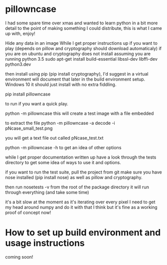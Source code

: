 # pillowncase
I had some spare time over xmas and wanted to learn python in a bit more detail to the point of making something I could distribute, this is what I came up with, enjoy!

Hide any data in an image
While I get proper instructions up if you want to play
(depends on pillow and cryptography should download automaticaly)
if you are on ubuntu and cryptography does not install assuming you are running python 3.5
sudo apt-get install build-essential libssl-dev libffi-dev python3.dev

then install using pip (pip install cryptography), I'd suggest in a virtual environment will document that later in the build environment setup.  Windows 10 it should just install with no extra fiddling.


pip install pillowncase

to run if you want a quick play.

python -m pillowncase
this will create a test image with a file embedded 

to extract the file
python -m pillowncase -a decode -i pNcase_small_test.png

you will get a text file out called pNcase_test.txt

python -m pillowncase -h to get an idea of other options

while I get proper documentation written up have a look through the tests directory to get some idea of ways to use it and options.

if you want to run the test suite, pull the project from git
make sure you have nose installed (pip install nose) as well as pillow and cryptography.

then run nosetests -v from the root of the package directory it will run through everything (and take some time)

it's a bit slow at the moment as it's iterating over every pixel I need to get my head around numpy and do it with that I think but it's fine as a working proof of concept now! 

# How to set up build environment and usage instructions
coming soon!
